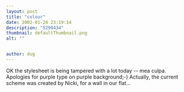 ```yaml
---
layout: post
title: "colour"
date: 2002-01-28 23:19:14
description: "5299434"
thumbnail: defaultThumbnail.png
alt: ""


author: dug
---
```


<p>OK the stylesheet is being tampered with a lot today -- mea culpa. Apologies for purple type on purple background;-) Actually, the current scheme was created by Nicki, for a wall in our flat...</p>
